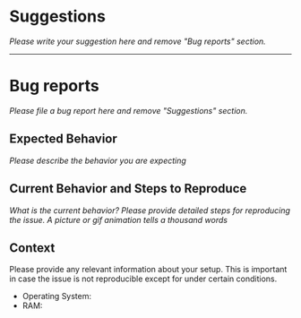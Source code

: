 # Suggestions

*Please write your suggestion here and remove "Bug reports" section.*


---

# Bug reports

*Please file a bug report here and remove "Suggestions" section.*

## Expected Behavior

*Please describe the behavior you are expecting*

## Current Behavior and Steps to Reproduce

*What is the current behavior? Please provide detailed steps for reproducing the issue.*
*A picture or gif animation tells a thousand words*

## Context

Please provide any relevant information about your setup. This is important in case the issue is not reproducible except for under certain conditions.

* Operating System:
* RAM:
